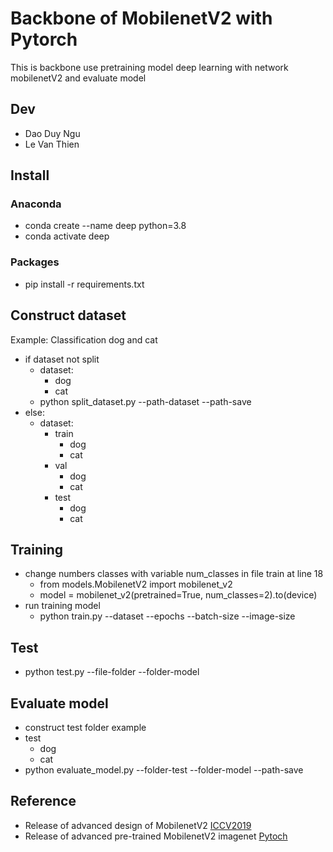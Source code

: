 # Backbone of MobilenetV2 with Pytorch
This is backbone use pretraining model deep learning with network mobilenetV2 and evaluate model
## Dev
- Dao Duy Ngu
- Le Van Thien
## Install
### Anaconda
- conda create --name deep python=3.8
- conda activate deep
### Packages
- pip install -r requirements.txt
## Construct dataset
Example: Classification dog and cat
- if dataset not split
  - dataset: 
      - dog
      - cat
  - python split_dataset.py --path-dataset <PathDataset> --path-save <PathSave>
- else:
  - dataset:
    - train
        - dog
        - cat
    - val
        - dog
        - cat
    - test
        - dog
        - cat
## Training
- change numbers classes with variable num_classes in file train at line 18
  - from models.MobilenetV2 import mobilenet_v2
  - model = mobilenet_v2(pretrained=True, num_classes=2).to(device)
- run training model
  - python train.py --dataset <PathDataset> --epochs <NumbersEpochs> --batch-size <SizeOfBatch> --image-size <SizeInput>
## Test
- python test.py --file-folder <FolderContainImage> --folder-model <FolderContainModel>
## Evaluate model
- construct test folder example
- test
  - dog
  - cat
- python evaluate_model.py --folder-test <folder test> --folder-model <folder contain model> --path-save <folder save>
## Reference
- Release of advanced design of MobilenetV2 [ICCV2019](https://arxiv.org/pdf/1801.04381.pdf)
- Release of advanced pre-trained MobilenetV2 imagenet [Pytoch](https://pytorch.org/hub/pytorch_vision_mobilenet_v2/)
